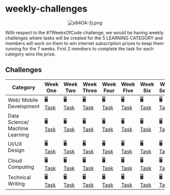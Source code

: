 # weekly-challenges

<div align="center">

![x84OA-3j.png](https://cdn.hashnode.com/res/hashnode/image/upload/v1588872349664/5RKQN7gyi.png)

</div>

With respect to the #7WeeksOfCode challenge, we would be having weekly challenges where tasks will be created for the 5 LEARNING CATEGORY and members will work on them to win internet subscription prizes to keep them running for the 7 weeks. First 2 members to complete the task for each category wins the prize.

## Challenges

| Category                       | Week One                                                                                                  | Week Two                                                                                                  | Week Three                                                                                                | Week Four                                                                                                 | Week Five                                                                                                 | Week Six                                                                                                  | Week Seven                                                                                                |
|--------------------------------|-----------------------------------------------------------------------------------------------------------|-----------------------------------------------------------------------------------------------------------|-----------------------------------------------------------------------------------------------------------|-----------------------------------------------------------------------------------------------------------|-----------------------------------------------------------------------------------------------------------|-----------------------------------------------------------------------------------------------------------|-----------------------------------------------------------------------------------------------------------|
| Web/ Mobile Development        | 🖥️ [Task](https://github.com/devclokoja/weekly-challenges/tree/master/week1#web-mobile-development)        | 🖥️ [Task](https://github.com/devclokoja/weekly-challenges/tree/master/week2#web-mobile-development)        | 🖥️ [Task](https://github.com/devclokoja/weekly-challenges/tree/master/week3#web-mobile-development)        | 🖥️ [Task](https://github.com/devclokoja/weekly-challenges/tree/master/week4#web-mobile-development)        | 🖥️ [Task](https://github.com/devclokoja/weekly-challenges/tree/master/week4#technical-writing)             | 🖥️ [Task](https://github.com/devclokoja/weekly-challenges/tree/master/week6#web-mobile-development)        | 🖥️ [Task](https://github.com/devclokoja/weekly-challenges/tree/master/week7#web-mobile-development)        |
| Data Science/ Machine Learning | 🖥️ [Task](https://github.com/devclokoja/weekly-challenges/tree/master/week1#data-science-machine-learning) | 🖥️ [Task](https://github.com/devclokoja/weekly-challenges/tree/master/week2#data-science-machine-learning) | 🖥️ [Task](https://github.com/devclokoja/weekly-challenges/tree/master/week3#data-science-machine-learning) | 🖥️ [Task](https://github.com/devclokoja/weekly-challenges/tree/master/week4#data-science-machine-learning) | 🖥️ [Task](https://github.com/devclokoja/weekly-challenges/tree/master/week5#data-science-machine-learning) | 🖥️ [Task](https://github.com/devclokoja/weekly-challenges/tree/master/week6#data-science-machine-learning) | 🖥️ [Task](https://github.com/devclokoja/weekly-challenges/tree/master/week7#data-science-machine-learning) |
| UI/UX Design                   | 🖥️ [Task](https://github.com/devclokoja/weekly-challenges/tree/master/week1#uiux-design)                   | 🖥️ [Task](https://github.com/devclokoja/weekly-challenges/tree/master/week2#uiux-design)                   | 🖥️ [Task](https://github.com/devclokoja/weekly-challenges/tree/master/week3#data-science-machine-learning) | 🖥️ [Task](https://github.com/devclokoja/weekly-challenges/tree/master/week4#uiux-design)                   | 🖥️ [Task](https://github.com/devclokoja/weekly-challenges/tree/master/week5#data-science-machine-learning) | 🖥️ [Task](https://github.com/devclokoja/weekly-challenges/tree/master/week6#uiux-design)                   | 🖥️ [Task](https://github.com/devclokoja/weekly-challenges/tree/master/week7#uiux-design)                   |
| Cloud Computing                | 🖥️ [Task](https://github.com/devclokoja/weekly-challenges/tree/master/week1#cloud-computing)               | 🖥️ [Task](https://github.com/devclokoja/weekly-challenges/tree/master/week2#cloud-computing)               | 🖥️ [Task](https://github.com/devclokoja/weekly-challenges/tree/master/week3#cloud-computing)               | 🖥️ [Task](https://github.com/devclokoja/weekly-challenges/tree/master/week4#cloud-computing)               | 🖥️ [Task](https://github.com/devclokoja/weekly-challenges/tree/master/week5#cloud-computing)               | 🖥️ [Task](https://github.com/devclokoja/weekly-challenges/tree/master/week6#cloud-computing)               | 🖥️ [Task](https://github.com/devclokoja/weekly-challenges/tree/master/week7#cloud-computing)               |
| Technical Writing              | 🖥️ [Task](https://github.com/devclokoja/weekly-challenges/tree/master/week1#technical-writing)             | 🖥️ [Task](https://github.com/devclokoja/weekly-challenges/tree/master/week2#technical-writing)             | 🖥️ [Task](https://github.com/devclokoja/weekly-challenges/tree/master/week3#technical-writing)             | 🖥️ [Task](https://github.com/devclokoja/weekly-challenges/tree/master/week4#technical-writing)             | 🖥️ [Task](https://github.com/devclokoja/weekly-challenges/tree/master/week5#cloud-computing)               | 🖥️ [Task](https://github.com/devclokoja/weekly-challenges/tree/master/week6#technical-writing)             | 🖥️ [Task](https://github.com/devclokoja/weekly-challenges/tree/master/week7#technical-writing)             |
